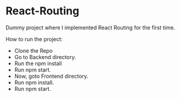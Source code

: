 # React-Routing
Dummy project where I implemented React Routing for the first time.

How to run the project:
 - Clone the Repo
 - Go to Backend directory.
 - Run the npm install
 - Run npm start.
 - Now, goto Frontend directory.
 - Run npm install.
 - Run npm start.
